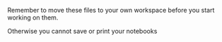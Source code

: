 Remember to move these files to your own workspace before you start working on them.

Otherwise you cannot save or print your notebooks
